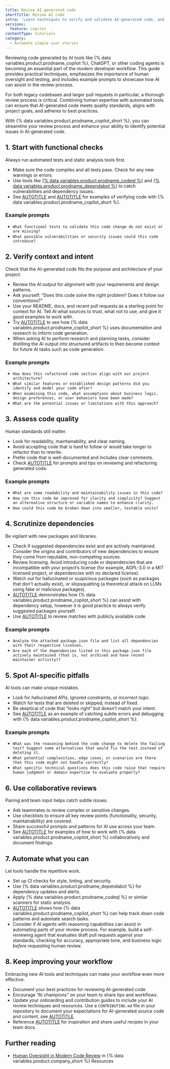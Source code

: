 ```yaml
---
title: Review AI-generated code
shortTitle: Review AI code
intro: 'Learn techniques to verify and validate AI-generated code, and how {% data variables.copilot.copilot_chat_short %} can help.'
versions:
  feature: copilot
contentType: tutorials
category:
  - Automate simple user stories
---
```


Reviewing code generated by AI tools like {% data variables.product.prodname_copilot %}, ChatGPT, or other coding agents is becoming an essential part of the modern developer workflow. This guide provides practical techniques, emphasizes the importance of human oversight and testing, and includes example prompts to showcase how AI can assist in the review process.

For both legacy codebases and larger pull requests in particular, a thorough review process is critical. Combining human expertise with automated tools can ensure that AI-generated code meets quality standards, aligns with project goals, and adheres to best practices.

With {% data variables.product.prodname_copilot_short %}, you can streamline your review process and enhance your ability to identify potential issues in AI-generated code.

## 1. Start with functional checks

Always run automated tests and static analysis tools first.

* Make sure the code compiles and all tests pass. Check for any new warnings or errors.
* Use tools like [{% data variables.product.prodname_codeql %}](https://codeql.github.com/) and [{% data variables.product.prodname_dependabot %}](/code-security/supply-chain-security/keeping-your-dependencies-updated-automatically) to catch vulnerabilities and dependency issues.
* See [AUTOTITLE](/copilot/tutorials/copilot-chat-cookbook/testing-code/generate-unit-tests) and [AUTOTITLE](/copilot/tutorials/copilot-chat-cookbook/testing-code/create-end-to-end-tests) for examples of verifying code with {% data variables.product.prodname_copilot_short %}.

### Example prompts

* `What functional tests to validate this code change do not exist or are missing?`
* `What possible vulnerabilities or security issues could this code introduce?`

## 2. Verify context and intent

Check that the AI-generated code fits the purpose and architecture of your project.

* Review the AI output for alignment with your requirements and design patterns.
* Ask yourself: “Does this code solve the right problem? Does it follow our conventions?”
* Use your README, docs, and recent pull requests as a starting point for context for AI. Tell AI what sources to trust, what not to use, and give it good examples to work with.
* Try [AUTOTITLE](/copilot/tutorials/copilot-chat-cookbook/communicate-effectively/synthesizing-research) to see how {% data variables.product.prodname_copilot_short %} uses documentation and research to inform code generation.
* When asking AI to perform research and planning tasks, consider distilling the AI output into structured artifacts to then become context for future AI tasks such as code generation.

### Example prompts

* `How does this refactored code section align with our project architecture?`
* `What similar features or established design patterns did you identify and model your code after?`
* `When examining this code, what assumptions about business logic, design preferences, or user behaviors have been made?`
* `What are the potential issues or limitations with this approach?`

## 3. Assess code quality

Human standards still matter.

* Look for readability, maintainability, and clear naming.
* Avoid accepting code that is hard to follow or would take longer to refactor than to rewrite.
* Prefer code that is well-documented and includes clear comments.
* Check [AUTOTITLE](/copilot/tutorials/copilot-chat-cookbook/refactor-code/improve-code-readability) for prompts and tips on reviewing and refactoring generated code.

### Example prompts

* `What are some readability and maintainability issues in this code?`
* `How can this code be improved for clarity and simplicity? Suggest an alternative structure or variable names to enhance clarity.`
* `How could this code be broken down into smaller, testable units?`

## 4. Scrutinize dependencies

Be vigilant with new packages and libraries.

* Check if suggested dependencies exist and are actively maintained. Consider the origins and contributors of new dependencies to ensure they come from reputable, non-competing sources.
* Review licensing. Avoid introducing code or dependencies that are incompatible with your project’s license (for example, AGPL-3.0 in a MIT licensed project, or dependencies with no declared license).
* Watch out for hallucinated or suspicious packages (such as packages that don't actually exist), or slopsquatting (a theoretical attack on LLMs using fake or malicious packages).
* [AUTOTITLE](/copilot/tutorials/copilot-chat-cookbook/communicate-effectively/creating-templates) demonstrates how {% data variables.product.prodname_copilot_short %} can assist with dependency setup, however it is good practice to always verify suggested packages yourself.
* Use [AUTOTITLE](/copilot/concepts/completions/code-referencing) to review matches with publicly available code.

### Example prompts

* `Analyze the attached package.json file and list all dependencies with their respective licenses.`
* `Are each of the dependencies listed in this package.json file actively maintained (that is, not archived and have recent maintainer activity)?`

## 5. Spot AI-specific pitfalls

AI tools can make unique mistakes.

* Look for hallucinated APIs, ignored constraints, or incorrect logic.
* Watch for tests that are deleted or skipped, instead of fixed.
* Be skeptical of code that “looks right” but doesn’t match your intent.
* See [AUTOTITLE](/copilot/tutorials/copilot-chat-cookbook/debug-errors/debug-invalid-json) as an example of catching subtle errors and debugging with {% data variables.product.prodname_copilot_short %}.

### Example prompts

* `What was the reasoning behind the code change to delete the failing test? Suggest some alternatives that would fix the test instead of deleting it.`
* `What potential complexities, edge cases, or scenarios are there that this code might not handle correctly?`
* `What specific technical questions does this code raise that require human judgment or domain expertise to evaluate properly?`

## 6. Use collaborative reviews

Pairing and team input helps catch subtle issues.

* Ask teammates to review complex or sensitive changes.
* Use checklists to ensure all key review points (functionality, security, maintainability) are covered.
* Share successful prompts and patterns for AI use across your team.
* See [AUTOTITLE](/copilot/tutorials/copilot-chat-cookbook/communicate-effectively) for examples of how to work with {% data variables.product.prodname_copilot_short %} collaboratively and document findings.

## 7. Automate what you can

Let tools handle the repetitive work.

* Set up CI checks for style, linting, and security.
* Use {% data variables.product.prodname_dependabot %} for dependency updates and alerts.
* Apply {% data variables.product.prodname_codeql %} or similar scanners for static analysis.
* [AUTOTITLE](/copilot/how-tos/get-code-suggestions/find-matching-code) shows how {% data variables.product.prodname_copilot_short %} can help track down code patterns and automate search tasks.
* Consider if AI agents with reasoning capabilities can assist in automating parts of your review process. For example, build a self-reviewing agent that evaluates draft pull requests against your standards, checking for accuracy, appropriate tone, and business logic _before_ requesting human review.

## 8. Keep improving your workflow

Embracing new AI tools and techniques can make your workflow even more effective.

* Document your best practices for reviewing AI-generated code.
* Encourage “AI champions” on your team to share tips and workflows.
* Update your onboarding and contribution guides to include your AI review techniques and resources. Use a `CONTRIBUTING.md` file in your repository to document your expectations for AI-generated source code and content, see [AUTOTITLE](/communities/setting-up-your-project-for-healthy-contributions/setting-guidelines-for-repository-contributors).
* Reference [AUTOTITLE](/copilot/tutorials/copilot-chat-cookbook) for inspiration and share useful recipes in your team docs.

## Further reading

* [Human Oversight in Modern Code Review](https://resources.github.com/enterprise/human-oversight-modern-code-review/) in {% data variables.product.company_short %} Resources
